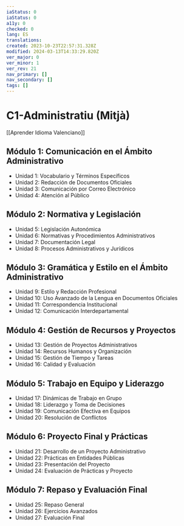 ```yaml
---
iaStatus: 0
iaStatus: 0
a11y: 0
checked: 0
lang: ES
translations: 
created: 2023-10-23T22:57:31.328Z
modified: 2024-03-13T14:33:29.820Z
ver_major: 0
ver_minor: 1
ver_rev: 21
nav_primary: []
nav_secondary: []
tags: []
---
```

# C1-Administratiu (Mitjà)

[[Aprender Idioma Valenciano]]

## Módulo 1: Comunicación en el Ámbito Administrativo

- Unidad 1: Vocabulario y Términos Específicos
- Unidad 2: Redacción de Documentos Oficiales
- Unidad 3: Comunicación por Correo Electrónico
- Unidad 4: Atención al Público

## Módulo 2: Normativa y Legislación

- Unidad 5: Legislación Autonómica
- Unidad 6: Normativas y Procedimientos Administrativos
- Unidad 7: Documentación Legal
- Unidad 8: Procesos Administrativos y Jurídicos

## Módulo 3: Gramática y Estilo en el Ámbito Administrativo

- Unidad 9: Estilo y Redacción Profesional
- Unidad 10: Uso Avanzado de la Lengua en Documentos Oficiales
- Unidad 11: Correspondencia Institucional
- Unidad 12: Comunicación Interdepartamental

## Módulo 4: Gestión de Recursos y Proyectos

- Unidad 13: Gestión de Proyectos Administrativos
- Unidad 14: Recursos Humanos y Organización
- Unidad 15: Gestión de Tiempo y Tareas
- Unidad 16: Calidad y Evaluación

## Módulo 5: Trabajo en Equipo y Liderazgo

- Unidad 17: Dinámicas de Trabajo en Grupo
- Unidad 18: Liderazgo y Toma de Decisiones
- Unidad 19: Comunicación Efectiva en Equipos
- Unidad 20: Resolución de Conflictos

## Módulo 6: Proyecto Final y Prácticas

- Unidad 21: Desarrollo de un Proyecto Administrativo
- Unidad 22: Prácticas en Entidades Públicas
- Unidad 23: Presentación del Proyecto
- Unidad 24: Evaluación de Prácticas y Proyecto

## Módulo 7: Repaso y Evaluación Final

- Unidad 25: Repaso General
- Unidad 26: Ejercicios Avanzados
- Unidad 27: Evaluación Final

